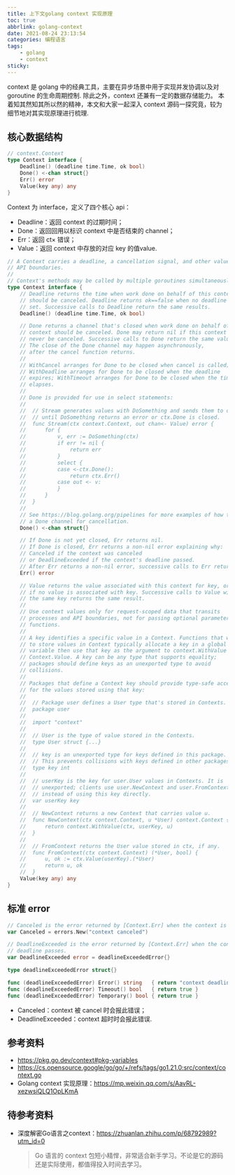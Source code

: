 ```yaml
---
title: 上下文golang context 实现原理
toc: true
abbrlink: golang-context
date: 2021-08-24 23:13:54
categories: 编程语言
tags: 
    - golang
    - context
sticky:
---
```


context 是 golang 中的经典工具，主要在异步场景中用于实现并发协调以及对 goroutine 的生命周期控制. 除此之外，context 还兼有一定的数据存储能力。 本着知其然知其所以然的精神，本文和大家一起深入 context 源码一探究竟，较为细节地对其实现原理进行梳理.

<!-- more -->

## 核心数据结构

```go
// context.Context
type Context interface {
    Deadline() (deadline time.Time, ok bool)
    Done() <-chan struct{}
    Err() error
    Value(key any) any
}
```

Context 为 interface，定义了四个核心 api：

- Deadline：返回 context 的过期时间；
- Done：返回回用以标识 context 中是否结束的 channel；
- Err：返回 ct× 错误；
- Value：返回 context 中存放的对应 key 的值value.

```go
// A Context carries a deadline, a cancellation signal, and other values across
// API boundaries.
//
// Context's methods may be called by multiple goroutines simultaneously.
type Context interface {
	// Deadline returns the time when work done on behalf of this context
	// should be canceled. Deadline returns ok==false when no deadline is
	// set. Successive calls to Deadline return the same results.
	Deadline() (deadline time.Time, ok bool)

	// Done returns a channel that's closed when work done on behalf of this
	// context should be canceled. Done may return nil if this context can
	// never be canceled. Successive calls to Done return the same value.
	// The close of the Done channel may happen asynchronously,
	// after the cancel function returns.
	//
	// WithCancel arranges for Done to be closed when cancel is called;
	// WithDeadline arranges for Done to be closed when the deadline
	// expires; WithTimeout arranges for Done to be closed when the timeout
	// elapses.
	//
	// Done is provided for use in select statements:
	//
	//  // Stream generates values with DoSomething and sends them to out
	//  // until DoSomething returns an error or ctx.Done is closed.
	//  func Stream(ctx context.Context, out chan<- Value) error {
	//  	for {
	//  		v, err := DoSomething(ctx)
	//  		if err != nil {
	//  			return err
	//  		}
	//  		select {
	//  		case <-ctx.Done():
	//  			return ctx.Err()
	//  		case out <- v:
	//  		}
	//  	}
	//  }
	//
	// See https://blog.golang.org/pipelines for more examples of how to use
	// a Done channel for cancellation.
	Done() <-chan struct{}

	// If Done is not yet closed, Err returns nil.
	// If Done is closed, Err returns a non-nil error explaining why:
	// Canceled if the context was canceled
	// or DeadlineExceeded if the context's deadline passed.
	// After Err returns a non-nil error, successive calls to Err return the same error.
	Err() error

	// Value returns the value associated with this context for key, or nil
	// if no value is associated with key. Successive calls to Value with
	// the same key returns the same result.
	//
	// Use context values only for request-scoped data that transits
	// processes and API boundaries, not for passing optional parameters to
	// functions.
	//
	// A key identifies a specific value in a Context. Functions that wish
	// to store values in Context typically allocate a key in a global
	// variable then use that key as the argument to context.WithValue and
	// Context.Value. A key can be any type that supports equality;
	// packages should define keys as an unexported type to avoid
	// collisions.
	//
	// Packages that define a Context key should provide type-safe accessors
	// for the values stored using that key:
	//
	// 	// Package user defines a User type that's stored in Contexts.
	// 	package user
	//
	// 	import "context"
	//
	// 	// User is the type of value stored in the Contexts.
	// 	type User struct {...}
	//
	// 	// key is an unexported type for keys defined in this package.
	// 	// This prevents collisions with keys defined in other packages.
	// 	type key int
	//
	// 	// userKey is the key for user.User values in Contexts. It is
	// 	// unexported; clients use user.NewContext and user.FromContext
	// 	// instead of using this key directly.
	// 	var userKey key
	//
	// 	// NewContext returns a new Context that carries value u.
	// 	func NewContext(ctx context.Context, u *User) context.Context {
	// 		return context.WithValue(ctx, userKey, u)
	// 	}
	//
	// 	// FromContext returns the User value stored in ctx, if any.
	// 	func FromContext(ctx context.Context) (*User, bool) {
	// 		u, ok := ctx.Value(userKey).(*User)
	// 		return u, ok
	// 	}
	Value(key any) any
}
```

## 标准 error

```go
// Canceled is the error returned by [Context.Err] when the context is canceled.
var Canceled = errors.New("context canceled")

// DeadlineExceeded is the error returned by [Context.Err] when the context's
// deadline passes.
var DeadlineExceeded error = deadlineExceededError{}

type deadlineExceededError struct{}

func (deadlineExceededError) Error() string   { return "context deadline exceeded" }
func (deadlineExceededError) Timeout() bool   { return true }
func (deadlineExceededError) Temporary() bool { return true }
```
- Canceled：context 被 cancel 时会报此错误；
- DeadlineExceeded：context 超时时会报此错误.








## 参考资料

- https://pkg.go.dev/context#pkg-variables
- https://cs.opensource.google/go/go/+/refs/tags/go1.21.0:src/context/context.go
- Golang context 实现原理：https://mp.weixin.qq.com/s/AavRL-xezwsiQLQ1OpLKmA

## 待参考资料

- 深度解密Go语言之context：https://zhuanlan.zhihu.com/p/68792989?utm_id=0
	> Go 语言的 context 包短小精悍，非常适合新手学习。不论是它的源码还是实际使用，都值得投入时间去学习。